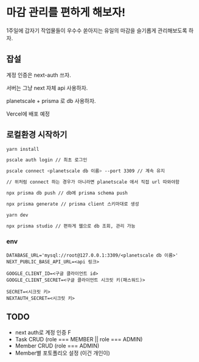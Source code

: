 # 마감 관리를 편하게 해보자!

1주일에 갑자기 작업물들이 우수수 쏟아지는 유일의 마감을 슬기롭게 관리해보도록 하자.

## 잡설

계정 인증은 next-auth 쓰자.

서버는 그냥 next 자체 api 사용하자.

planetscale + prisma 로 db 사용하자.

Vercel에 배포 예정

## 로컬환경 시작하기
```bash
yarn install
```

```bash
pscale auth login // 최초 로그인

pscale connect <planetscale db 이름> --port 3309 // 계속 유지

// 위처럼 connect 하는 경우가 아니라면 planetscale 에서 직접 url 따와야함
```

```bash
npx prisma db push // db에 prisma schema push
```

```bash
npx prisma generate // prisma client 스키마대로 생성
```

```bash
yarn dev
```

```bash
npx prisma studio // 편하게 웹으로 db 조회, 관리 가능
```

### env
```
DATABASE_URL='mysql://root@127.0.0.1:3309/<planetscale db 이름>'
NEXT_PUBLIC_BASE_API_URL=<api 링크>

GOOGLE_CLIENT_ID=<구글 클라이언트 id>
GOOGLE_CLIENT_SECRET=<구글 클라이언트 시크릿 키(패스워드)>

SECRET=<시크릿 키>
NEXTAUTH_SECRET=<시크릿 키>
```

## TODO
- next auth로 계정 인증 F
- Task CRUD (role === MEMBER || role === ADMIN)
- Member CRUD (role === ADMIN)
- Member별 포토폴리오 설정 (이건 개인이)
